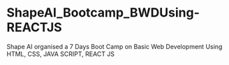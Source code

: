# ShapeAI_Bootcamp_BWDUsing-REACTJS
Shape AI organised a 7 Days Boot Camp on Basic Web Development Using HTML, CSS, JAVA SCRIPT, REACT JS 
